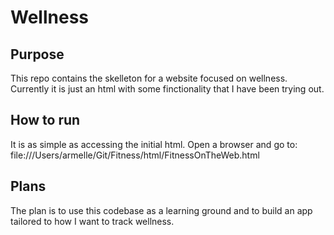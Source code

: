 # Wellness
## Purpose
This repo contains the skelleton for a website focused on wellness. Currently it is just an html with some finctionality that I have been trying out.

## How to run
It is as simple as accessing the initial html. Open a browser and go to: file:///Users/armelle/Git/Fitness/html/FitnessOnTheWeb.html

## Plans
The plan is to use this codebase as a learning ground and to build an app tailored to how I want to track wellness. 

